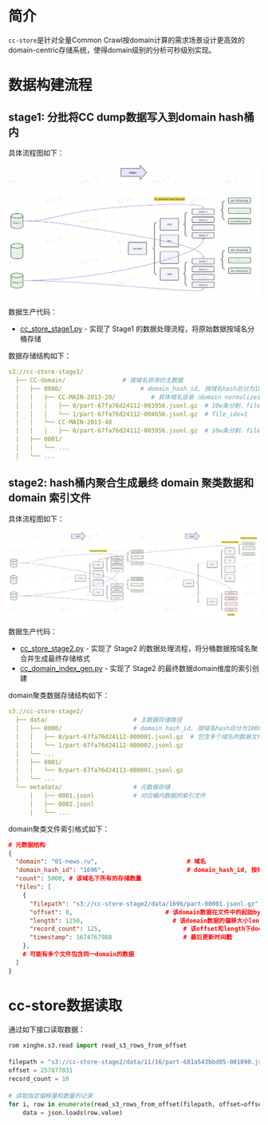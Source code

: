 # 简介

`cc-store`是针对全量Common Crawl按domain计算的需求场景设计更高效的domain-centric存储系统，使得domain级别的分析可秒级别实现。

# 数据构建流程

## stage1: 分批将CC dump数据写入到domain hash桶内

具体流程图如下：

![CC_Store stage1 处理流程图](/docs/images/cc_store_stage1.png)

数据生产代码：

- [cc_store_stage1.py](./pipeline/cc_store_stage1.py) - 实现了 Stage1 的数据处理流程，将原始数据按域名分桶存储

数据存储结构如下：

```yaml
s3://cc-store-stage1/
  ├── CC-domain/                # 按域名排序的主数据
  │   ├── 0000/                      # domain_hash_id, 按域名hash后分为10000个桶，xxhash.xxh64_intdigest(domain) % 10000
  │   │   ├── CC-MAIN-2013-20/          # 具体域名目录（domain normalize后）
  │   │   │   ├── 0/part-67fa76d24112-003956.jsonl.gz  # 10w条分割，file_idx=0
  │   │   │   └── 1/part-67fa76d24112-004656.jsonl.gz  # file_idx=1
  │   │   └── CC-MAIN-2013-48
  │   │   │   ├── 0/part-67fa76d24112-003956.jsonl.gz  # 10w条分割，file_idx=0
  │   ├── 0001/
  │   │   └── ...
  │   └── ...

```

## stage2:  hash桶内聚合生成最终 domain 聚类数据和 domain 索引文件

具体流程图如下：

![CC_Store stage2 处理流程图](/docs/images/cc_store_stage2.png)

数据生产代码：

- [cc_store_stage2.py](./pipeline/cc_store_stage2.py) - 实现了 Stage2 的数据处理流程，将分桶数据按域名聚合并生成最终存储格式
- [cc_domain_index_gen.py](./pipeline/cc_domain_index_gen.py) - 实现了 Stage2 的最终数据domain维度的索引创建

domain聚类数据存储结构如下：

```yaml
s3://cc-store-stage2/
  ├── data/                        # 主数据存储路径
  │   ├── 0000/                    # domain_hash_id, 按域名hash后分为10000个桶，xxhash.xxh64_intdigest(domain) % 10000
  │   │   ├── 0/part-67fa76d24112-000001.jsonl.gz  # 包含多个域名的数据文件，同一个 domain 数据聚类连续存储
  │   │   └── 1/part-67fa76d24112-000002.jsonl.gz
  │   └── ...
  │   ├── 0001/
  │   │   └── 0/part-67fa76d24113-000001.jsonl.gz
  │   └── ...
  └── metadata/                    # 元数据存储
      │   ├── 0001.jsonl           # 对应桶内数据的索引文件
      │   ├── 0002.jsonl
      │   └── ...
```

domain聚类文件索引格式如下：

```json
# 元数据结构
{
  "domain": "01-news.ru",                         # 域名
  "domain_hash_id": "1696",                       # domain_hash_id, 按域名hash后分为10000个桶，xxhash.xxh64_intdigest(domain) % 10000
  "count": 5000, # 该域名下所有的存储数量
  "files": [
    {
      "filepath": "s3://cc-store-stage2/data/1696/part-00001.jsonl.gz",  # 文件路径
      "offset": 0,                          # 该domain数据在文件中的起始bytes
      "length": 1250,                         # 该domain数据的偏移大小length
      "record_count": 125,                       # 该offset和length下doc数量
      "timestamp": 1674767988                    # 最后更新时间戳
    },
    # 可能有多个文件包含同一domain的数据
  ]
}
```

# cc-store数据读取

通过如下接口读取数据：

```python
rom xinghe.s3.read import read_s3_rows_from_offset

filepath = "s3://cc-store-stage2/data/11/16/part-681a543bbd05-001090.jsonl.gz"
offset = 257877031
record_count = 10

# 读取指定偏移量和数量的记录
for i, row in enumerate(read_s3_rows_from_offset(filepath, offset=offset, limit=record_count)):
    data = json.loads(row.value)
```
